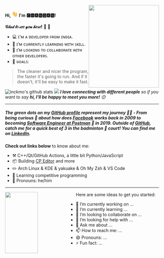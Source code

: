<img align='right' src="https://media.giphy.com/media/M9gbBd9nbDrOTu1Mqx/giphy.gif" width="230" height="270">

#### Hi, <img src="https://raw.githubusercontent.com/ABSphreak/ABSphreak/master/gifs/Hi.gif" width="20px" /> I'm **🅲🅷🅰🅽🅳🅰🅽**!
**𝒢𝓁𝒶𝒹 𝓉𝑜 𝓈𝑒𝑒 𝓎𝑜𝓊 𝒽𝑒𝓇𝑒!** :star_struck: :wave:
- 💻 ɪ'ᴍ ᴀ ᴅᴇᴠᴇʟᴏᴘᴇʀ ꜰʀᴏᴍ ɪɴᴅɪᴀ.
- 🌱 ɪ’ᴍ ᴄᴜʀʀᴇɴᴛʟʏ ʟᴇᴀʀɴɪɴɢ ᴡɪᴛʜ ꜱᴋɪʟʟ.
- 👯 ɪ’ᴍ ʟᴏᴏᴋɪɴɢ ᴛᴏ ᴄᴏʟʟᴀʙᴏʀᴀᴛᴇ ᴡɪᴛʜ ᴏᴛʜᴇʀ ᴅᴇᴠᴇʟᴏᴘᴇʀꜱ.
- 🎯 ɢᴏᴀʟꜱ:
>The cleaner and nicer the program, the faster it's going to run. And if it doesn't, it'll be easy to make it fast.
<img align="centre" alt="inckmo's github stats" width="50%"  src="https://github-readme-stats.vercel.app/api?username=inckmo&show_icons=true&show_icons=true&title_color=FFFFFF&icon_color=79ff97&text_color=9f9f9f&bg_color=151515" />
<img src="https://media.giphy.com/media/LnQjpWaON8nhr21vNW/giphy.gif" width="60"> <em><b>I love connecting with different people</b> so if you want to say <b>hi, I'll be happy to meet you more!</b> 😊</em>

---
##### The green dots on my [**GitHub** profile](https://github.com/vinitshahdeo?tab=repositories) represent my journey :running_man: - From **being curious** :thinking: about how does [Facebook](https://www.facebook.com/vinit.shahdeo/) works back in 2009 to becoming [Software Engineer at **Postman**](https://medium.com/@vinitshahdeo/software-engineering-internship-experience-at-postman-182df16ef33f) :dart: in 2019. Outside of [GitHub](https://github.com/vinitshahdeo/), catch me for a quick best of 3 in the **badminton** :badminton: court! You can **find me on [LinkedIn](https://www.linkedin.com/in/vinitshahdeo/)**. 

<!--
Currently I'm **looking for contributions** for following projects:
|      Project :octocat:   |     Issues :bug:   | Open PRs :bell:  | Closed PRs :fire:  |
|-------------|-------------------|---|---|
| [**Port Scanner**](https://github.com/vinitshahdeo/PortScanner) | [![GitHub issues](https://img.shields.io/github/issues/vinitshahdeo/PortScanner?color=green&logo=github&style=flat)](https://github.com/vinitshahdeo/PortScanner/issues) | [![GitHub PRs](https://img.shields.io/github/issues-pr/vinitshahdeo/PortScanner?style=flat&logo=github)](https://github.com/vinitshahdeo/PortScanner/pulls)  | [![GitHub PRs](https://img.shields.io/github/issues-pr-closed/vinitshahdeo/PortScanner?style=flat&color=critical&logo=github)](https://github.com/vinitshahdeo/PortScanner/pulls?q=is%3Apr+is%3Aclosed)  |
| [**Water Monitoring System**](https://github.com/vinitshahdeo/Water-Monitoring-System/) | [![GitHub issues](https://img.shields.io/github/issues/vinitshahdeo/Water-Monitoring-System?color=green&logo=github&style=flat)](https://github.com/vinitshahdeo/Water-Monitoring-System/issues) | [![GitHub PRs](https://img.shields.io/github/issues-pr/vinitshahdeo/Water-Monitoring-System?style=flat&logo=github)](https://github.com/vinitshahdeo/Water-Monitoring-System/pulls)  | [![GitHub PRs](https://img.shields.io/github/issues-pr-closed/vinitshahdeo/Water-Monitoring-System?style=flat&color=critical&logo=github)](https://github.com/vinitshahdeo/Water-Monitoring-System/pulls?q=is%3Apr+is%3Aclosed)   |

-->

**Check out links below** to know about me:

-   :hammer_and_pick: C++/Qt/GitHub Actions, a little bit Python/JavaScript
-   :package: Building [CP Editor](https://github.com/cpeditor/cpeditor) and more
-   :pencil2: Arch Linux & KDE & yakuake & Oh My Zsh & VS Code
-   :seedling: Learning competitive programming
-   :man: Pronouns: he/him

---


  
<img align='left' width="46%" height="200px" src="https://github-readme-stats.vercel.app/api/top-langs/?username=inckmo&layout=compact&theme=tokyonight" />

<!--
**vinitshahdeo/vinitshahdeo** is a ✨ _special_ ✨ repository because its `README.md` (this file) appears on your GitHub profile. -->

Here are some ideas to get you started:

- 🔭 I’m currently working on ...
- 🌱 I’m currently learning ...
- 👯 I’m looking to collaborate on ...
- 🤔 I’m looking for help with ...
- 💬 Ask me about ...
- 📫 How to reach me: ...
- 😄 Pronouns: ...
- ⚡ Fun fact: ...
<!-- NA -->
